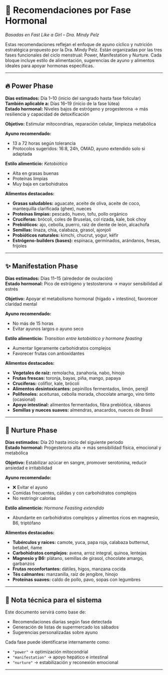 # 🌙 Recomendaciones por Fase Hormonal  
*Basadas en Fast Like a Girl – Dra. Mindy Pelz*

Estas recomendaciones reflejan el enfoque de ayuno cíclico y nutrición estratégica propuesto por la Dra. Mindy Pelz. Están organizadas por las tres fases funcionales del ciclo menstrual: Power, Manifestation y Nurture. Cada bloque incluye estilo de alimentación, sugerencias de ayuno y alimentos ideales para apoyar hormonas específicas.

---

## 🔥 Power Phase  
**Días estimados:** Día 1–10 (inicio del sangrado hasta fase folicular)  
**También aplicable a:** Días 16–19 (inicio de la fase lútea)  
**Estado hormonal:** Niveles bajos de estrógeno y progesterona → más resiliencia y capacidad de detoxificación

**Objetivo:** Estimular mitocondrias, reparación celular, limpieza metabólica

**Ayuno recomendado:**  
- 13 a 72 horas según tolerancia  
- Protocolos sugeridos: 16:8, 24h, OMAD, ayuno extendido solo si adaptada

**Estilo alimenticio:** *Ketobiótico*  
- Alta en grasas buenas  
- Proteínas limpias  
- Muy baja en carbohidratos

**Alimentos destacados:**
- **Grasas saludables:** aguacate, aceite de oliva, aceite de coco, mantequilla clarificada (ghee), nueces
- **Proteínas limpias:** pescado, huevo, tofu, pollo orgánico
- **Crucíferas:** brócoli, coles de Bruselas, col rizada, kale, bok choy
- **Prebióticos:** ajo, cebolla, puerro, raíz de diente de león, alcachofa
- **Semillas:** linaza, chía, calabaza, girasol, ajonjolí
- **Probióticos naturales:** kimchi, chucrut, yogur, kéfir
- **Estrógeno-builders (bases):** espinaca, germinados, arándanos, fresas, frijoles

---

## ✨ Manifestation Phase  
**Días estimados:** Días 11–15 (alrededor de ovulación)  
**Estado hormonal:** Pico de estrógeno y testosterona → mayor sensibilidad al estrés

**Objetivo:** Apoyar el metabolismo hormonal (hígado + intestino), favorecer claridad mental

**Ayuno recomendado:**  
- No más de 15 horas  
- Evitar ayunos largos o ayuno seco

**Estilo alimenticio:** *Transition entre ketobiótico y hormone feasting*  
- Aumentar ligeramente carbohidratos complejos  
- Favorecer frutas con antioxidantes

**Alimentos destacados:**
- **Vegetales de raíz:** remolacha, zanahoria, nabo, hinojo  
- **Frutas frescas:** toronja, bayas, piña, mango, papaya  
- **Crucíferas:** coliflor, kale, brócoli  
- **Alimentos desintoxicantes:** pepinillos fermentados, limón, perejil  
- **Polifenoles:** aceitunas, cebolla morada, chocolate amargo, vino tinto (ocasional)  
- **Apoyo intestinal:** alimentos fermentados, fibra prebiótica, rábanos  
- **Semillas y nueces suaves:** almendras, anacardos, nueces de Brasil

---

## 🌺 Nurture Phase  
**Días estimados:** Día 20 hasta inicio del siguiente periodo  
**Estado hormonal:** Progesterona alta → más sensibilidad física, emocional y metabólica

**Objetivo:** Estabilizar azúcar en sangre, promover serotonina, reducir ansiedad e irritabilidad

**Ayuno recomendado:**  
- ❌ Evitar el ayuno  
- Comidas frecuentes, cálidas y con carbohidratos complejos  
- No restringir calorías

**Estilo alimenticio:** *Hormone Feasting extendido*  
- Abundante en carbohidratos complejos y alimentos ricos en magnesio, B6, triptófano

**Alimentos destacados:**
- **Tubérculos y raíces:** camote, yuca, papa roja, calabaza butternut, betabel, ñame  
- **Carbohidratos complejos:** avena, arroz integral, quinoa, lentejas  
- **Magnesio y B6:** plátano, semillas de girasol, chocolate amargo, garbanzos  
- **Frutas reconfortantes:** dátiles, higos, manzana cocida  
- **Tés calmantes:** manzanilla, raíz de jengibre, hinojo  
- **Proteínas suaves:** caldo de pollo, pavo, sopas con legumbres

---

## 🧩 Nota técnica para el sistema

Este documento servirá como base de:
- Recomendaciones diarias según fase detectada
- Generación de listas de supermercado los sábados
- Sugerencias personalizadas sobre ayuno

Cada fase puede identificarse internamente como:  
- `"power"` → optimización mitocondrial  
- `"manifestation"` → apoyo hepático e intestinal  
- `"nurture"` → estabilización y reconexión emocional

---
